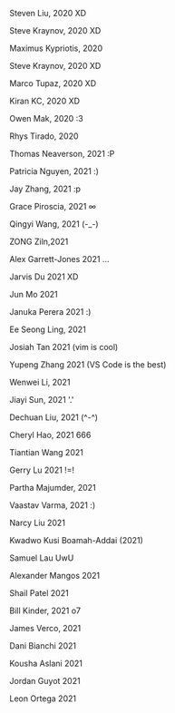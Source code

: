 Steven Liu, 2020 XD

Steve Kraynov, 2020 XD

Maximus Kypriotis, 2020

Steve Kraynov, 2020 XD 

Marco Tupaz, 2020 XD

Kiran KC, 2020 XD

Owen Mak, 2020 :3

Rhys Tirado, 2020

Thomas Neaverson, 2021 :P

Patricia Nguyen, 2021 :)

Jay Zhang, 2021 :p

Grace Piroscia, 2021 ∞

Qingyi Wang, 2021 (-_-)

ZONG Ziln,2021

Alex Garrett-Jones 2021 ...

Jarvis Du 2021 XD

Jun Mo 2021

Januka Perera 2021 :)

Ee Seong Ling, 2021

Josiah Tan 2021 (vim is cool)

Yupeng Zhang 2021 (VS Code is the best)

Wenwei Li, 2021

Jiayi Sun, 2021 '.'

Dechuan Liu, 2021 (^-^)

Cheryl Hao, 2021 666

Tiantian Wang 2021

Gerry Lu 2021 !=!

Partha Majumder, 2021

Vaastav Varma, 2021 :)

Narcy Liu 2021

Kwadwo Kusi Boamah-Addai (2021)

Samuel Lau  UwU

Alexander Mangos 2021

Shail Patel 2021

Bill Kinder, 2021 o7

James Verco, 2021

Dani Bianchi 2021

Kousha Aslani 2021

Jordan Guyot 2021 

Leon Ortega 2021

